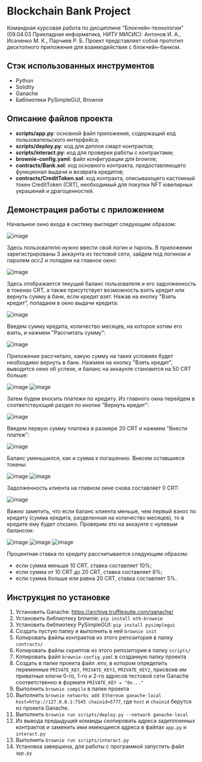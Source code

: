 # Blockchain Bank Project
Командная курсовая работа по дисциплине "Блокчейн-технологии" (09.04.03 Прикладная информатика, НИТУ МИСИС): Антонов И. А., Исаченко М. К., Парчиев Р. Б. Проект представляет собой прототип десктопного приложения для взаимодействия с блокчейн-банком.
## Стэк использованных инструментов
* Python
* Solidity
* Ganache
* Библиотеки PySimpleGUI, Brownie
## Описание файлов проекта
* **scripts/app.py**: основной файл приложения, содержащий код пользовательского интерфейса;
* **scripts/deploy.py**: код для деплоя смарт-контрактов;
* **scripts/interact.py**: код для проверки работы с контрактами;
* **brownie-config.yaml**: файл конфигурации для brownie;
* **contracts/Bank.sol**: код основного контракта, предоставляющего функционал выдачи и возврата кредитов;
* **contracts/CreditToken.sol**: код контракта, описывающего кастомный токен CreditToken (CRT), необходимый для покупки NFT ювелирных украшений и драгоценностей.
## Демонстрация работы с приложением
Начальное окно входа в систему выглядит следующим образом:

![image](https://github.com/Ilyaant/blockchain-bank-project/assets/21258800/43c40a2d-7d7e-4d6a-9f48-2703604b54f1)

Здесь пользователю нужно ввести свой логин и пароль. В приложении зарегистрированы 3 аккаунта из тестовой сети, зайдем под логином и паролем *acc2* и попадем на главное окно:

![image](https://github.com/Ilyaant/blockchain-bank-project/assets/21258800/aa7eccd2-c43b-4274-99ed-0e868c5b4d8e)

Здесь отображается текущий баланс пользователя и его задолженность в токенах CRT, а также присутствует возможность взять кредит или вернуть сумму в банк, если кредит взят. Нажав на кнопку "Взять кредит", попадаем в окно выдачи кредита:

![image](https://github.com/Ilyaant/blockchain-bank-project/assets/21258800/a00689eb-2639-4c68-a5cc-bc1a08b3d61b)

Введем сумму кредита, количество месяцев, на которое хотим его взять, и нажмем "Рассчитать сумму":

![image](https://github.com/Ilyaant/blockchain-bank-project/assets/21258800/0d4d3691-b371-494a-beb6-de3948eb55cf)

Приложение рассчитало, какую сумму на таких условиях будет необходимо вернуть в банк. Нажмем на кнопку "Взять кредит", выводится окно об успехе, и баланс на аккаунте становится на 50 CRT больше:

![image](https://github.com/Ilyaant/blockchain-bank-project/assets/21258800/c84564f0-b5af-4ba5-a244-b77422c1bdc6)
![image](https://github.com/Ilyaant/blockchain-bank-project/assets/21258800/19f88ad5-0045-4f8f-af87-6d43c6a1e863)

Затем будем вносить платежи по кредиту. Из главного окна перейдем в соответствующий раздел по кнопке "Вернуть кредит":

![image](https://github.com/Ilyaant/blockchain-bank-project/assets/21258800/1b94af20-f9e4-4ef7-9098-452a7c548db7)

Введем первую сумму платежа в размере 20 CRT и нажмем "Внести платеж":

![image](https://github.com/Ilyaant/blockchain-bank-project/assets/21258800/3d3e2825-5a04-4c2b-b5bf-9c8cfd3b0fde)

Баланс уменьшился, как и сумма к погашению. Внесем оставшиеся токены:

![image](https://github.com/Ilyaant/blockchain-bank-project/assets/21258800/f817cd36-1ff4-4b38-b2d2-10d9b8abe82b)
![image](https://github.com/Ilyaant/blockchain-bank-project/assets/21258800/2ad22304-974e-4cc9-b1b7-f73c8bc3cc79)

Задолженность клиента на главном окне снова составляет 0 CRT:

![image](https://github.com/Ilyaant/blockchain-bank-project/assets/21258800/72f668e8-bda7-45f8-b6f3-7a7f5ccfa710)

Важно заметить, что если баланс клиента меньше, чем первый взнос по кредиту (сумма кредита, разделенная на количество месяцев), то в кредите ему будет откзано. Проверим это на аккаунте с нулевым балансом:

![image](https://github.com/Ilyaant/blockchain-bank-project/assets/21258800/b98a8201-4680-4b4d-a16b-a8dd2db3e52c)
![image](https://github.com/Ilyaant/blockchain-bank-project/assets/21258800/e7bd0075-a245-42dc-9718-1f8b776be16a)
![image](https://github.com/Ilyaant/blockchain-bank-project/assets/21258800/48d04107-67f5-434d-b6dc-82a2e8c28ea7)

Процентная ставка по кредиту рассчитывается следующим образом:
* если сумма меньше 10 CRT, ставка составляет 10%;
* если сумма от 10 CRT до 20 CRT, ставка составляет 8%;
* если сумма больше или равна 20 CRT, ставка составляет 5%.

## Инструкция по установке
1. Установить Ganache: https://archive.trufflesuite.com/ganache/
2. Установить библиотеку brownie: `pip install eth-brownie`
3. Установить библиотеку PySimpleGUI: `pip install pysimplegui`
4. Создать пустую папку и выполнить в ней `brownie init`
5. Копировать файлы контрактов из этого репозитория в папку `contracts/`
6. Копировать файлы скриптов из этого репозитория в папку `scripts/`
7. Копировать файл `brownie-config.yaml` в созданную папку проекта
8. Создать в папке проекта файл .env, в котором определить переменные `PRIVATE_KEY`, `PRIVATE_KEY1`, `PRIVATE_KEY2`, присвоив им приватные ключи 0-го, 1-го и 2-го адресов тестовой сети Ganache соответственно в формате `PRIVATE_KEY = "0x..."`
9. Выполнить `brownie compile` в папке проекта
10. Выполнить `brownie networks add Ethereum ganache-local host=http://127.0.0.1:7545 chainid=5777`, где `host` и `chainid` берутся из проекта Ganache.
11. Выполнить `brownie run scripts/deploy.py --network ganache-local`
12. Из вывода предыдущей команды скопировать адреса задеплоенных контрактов и заменить ими имеющиеся адреса в файлах `app.py` и `interact.py`
13. Выполнить `brownie run scripts/interact.py`
14. Установка завершена, для работы с программой запустить файл `app.py`
